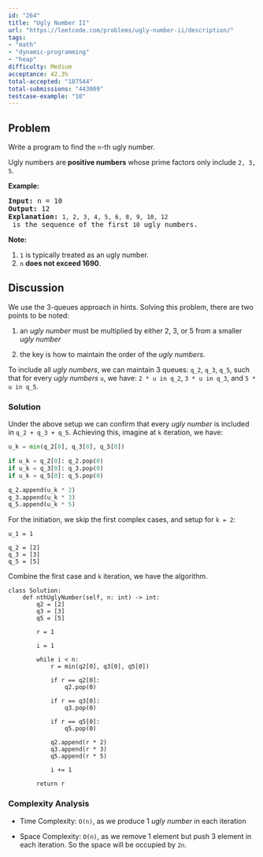 ```yaml
---
id: "264"
title: "Ugly Number II"
url: "https://leetcode.com/problems/ugly-number-ii/description/"
tags:
- "math"
- "dynamic-programming"
- "heap"
difficulty: Medium
acceptance: 42.3%
total-accepted: "187544"
total-submissions: "443009"
testcase-example: "10"
---
```


## Problem

<p>Write a program to find the <code>n</code>-th ugly number.</p>

<p>Ugly numbers are<strong> positive numbers</strong> whose prime factors only include <code>2, 3, 5</code>.&nbsp;</p>

<p><strong>Example:</strong></p>

<pre>
<strong>Input:</strong> n = 10
<strong>Output:</strong> 12
<strong>Explanation: </strong><code>1, 2, 3, 4, 5, 6, 8, 9, 10, 12</code> is the sequence of the first <code>10</code> ugly numbers.</pre>

<p><strong>Note: </strong>&nbsp;</p>

<ol>
	<li><code>1</code> is typically treated as an ugly number.</li>
	<li><code>n</code> <b>does not exceed 1690</b>.</li>
</ol>

## Discussion

We use the 3-queues approach in hints. Solving this problem, there are two
points to be noted:

1. an *ugly number* must be multiplied by either 2, 3, or 5 from a
smaller *ugly number*

1. the key is how to maintain the order of the *ugly numbers*.

To include all *ugly numbers*, we can maintain 3 queues: `q_2`, `q_3`, `q_5`,
such that for every *ugly numbers* `u`, we have:
`2 * u in q_2`, `3 * u in q_3`, and `5 * u in q_5`.

### Solution

Under the above setup we can confirm that every *ugly number* is included in
`q_2 + q_3 + q_5`. Achieving this, imagine at `k` iteration, we have:

```python
u_k = min(q_2[0], q_3[0], q_5[0])

if u_k = q_2[0]: q_2.pop(0)
if u_k = q_3[0]: q_3.pop(0)
if u_k = q_5[0]: q_5.pop(0)

q_2.append(u_k * 2)
q_3.append(u_k * 3)
q_5.append(u_k * 5)
```

For the initiation, we skip the first complex cases, and setup for `k = 2`:

```py3
u_1 = 1

q_2 = [2]
q_3 = [3]
q_5 = [5]
```

Combine the first case and `k` iteration, we have the algorithm.

```py3
class Solution:
    def nthUglyNumber(self, n: int) -> int:
        q2 = [2]
        q3 = [3]
        q5 = [5]

        r = 1

        i = 1

        while i < n:
            r = min(q2[0], q3[0], q5[0])

            if r == q2[0]:
                q2.pop(0)

            if r == q3[0]:
                q3.pop(0)

            if r == q5[0]:
                q5.pop(0)

            q2.append(r * 2)
            q3.append(r * 3)
            q5.append(r * 5)

            i += 1

        return r
```

### Complexity Analysis

- Time Complexity: `O(n)`, as we produce 1 *ugly number* in each iteration

- Space Complexity: `O(n)`, as we remove 1 element but push 3 element in each
  iteration. So the space will be occupied by `2n`.
